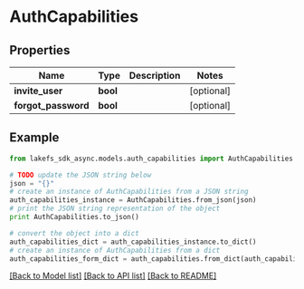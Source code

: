 # AuthCapabilities


## Properties

Name | Type | Description | Notes
------------ | ------------- | ------------- | -------------
**invite_user** | **bool** |  | [optional] 
**forgot_password** | **bool** |  | [optional] 

## Example

```python
from lakefs_sdk_async.models.auth_capabilities import AuthCapabilities

# TODO update the JSON string below
json = "{}"
# create an instance of AuthCapabilities from a JSON string
auth_capabilities_instance = AuthCapabilities.from_json(json)
# print the JSON string representation of the object
print AuthCapabilities.to_json()

# convert the object into a dict
auth_capabilities_dict = auth_capabilities_instance.to_dict()
# create an instance of AuthCapabilities from a dict
auth_capabilities_form_dict = auth_capabilities.from_dict(auth_capabilities_dict)
```
[[Back to Model list]](../README.md#documentation-for-models) [[Back to API list]](../README.md#documentation-for-api-endpoints) [[Back to README]](../README.md)


